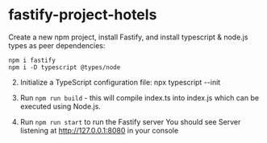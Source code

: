 # fastify-project-hotels

Create a new npm project, install Fastify, and install typescript & node.js types as peer dependencies:
```npm init -y
npm i fastify
npm i -D typescript @types/node
```

2. Initialize a TypeScript configuration file:
npx typescript --init

3. Run `npm run build` - this will compile index.ts into index.js which can be executed using Node.js.
4. Run `npm run start` to run the Fastify server
You should see Server listening at http://127.0.0.1:8080 in your console
